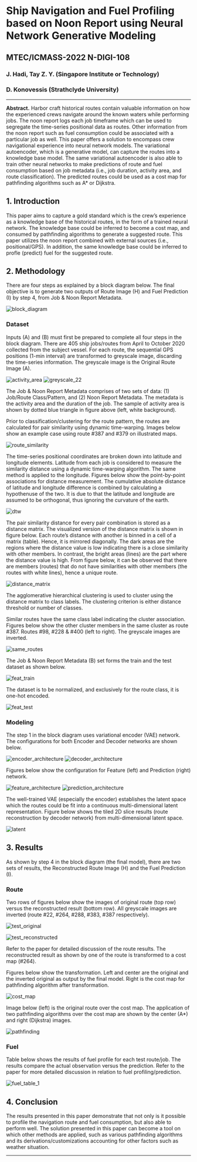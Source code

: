 # Ship Navigation and Fuel Profiling based on Noon Report using Neural Network Generative Modeling

## MTEC/ICMASS-2022 N-DIGI-108
### J. Hadi, Tay Z. Y. (Singapore Institute or Technology)
### D. Konovessis (Strathclyde University)

---

**Abstract.** Harbor craft historical routes contain valuable information on how the
experienced crews navigate around the known waters while performing jobs. The noon
report logs each job timeframe which can be used to segregate the time-series positional
data as routes. Other information from the noon report such as fuel consumption could
be associated with a particular job as well. This paper offers a solution to encompass
crew navigational experience into neural network models. The variational autoencoder,
which is a generative model, can capture the routes into a knowledge base model. The
same variational autoencoder is also able to train other neural networks to make
predictions of route and fuel consumption based on job metadata (i.e., job duration,
activity area, and route classification). The predicted routes could be used as a cost map
for pathfinding algorithms such as A* or Dijkstra.

## 1. Introduction

This paper aims to capture a gold standard which is the crew’s experience as a knowledge base of the historical routes, in the form of a trained neural network. The knowledge base could be inferred to become a cost map, and consumed by pathfinding algorithms to generate a suggested route. 
This paper utilizes the noon report combined with external sources (i.e., positional/GPS). In addition, the same knowledge base could be inferred to profle (predict) fuel for the suggested route. 

## 2. Methodology

There are four steps as explained by a block diagram below. 
The final objective is to generate two outputs of Route Image (H) and Fuel Prediction (I) by step 4, from Job & Noon Report Metadata. 

![block_diagram](doc/block_diagram.png)

### Dataset

Inputs (A) and (B) must first be prepared to complete all four steps in the block diagram. There are 405 ship jobs/routes from April to October 2020 collected from the subject vessel. For each route, the sequential GPS positions (1-min interval) are transformed to greyscale image, discarding the time-series information. The greyscale image is the Original Route Image (A). 

![activity_area](doc/activity_area.png) ![greyscale_22](doc/route_22.png)

The Job & Noon Report Metadata comprises of two sets of data: (1) Job/Route Class/Pattern, and (2) Noon Report Metadata. The metadata is the activity area and the duration of the job. The sample of activity area is shown by dotted blue triangle in figure above (left, white background). 

Prior to classification/clustering for the route pattern, the routes are calculated for pair similarity using dynamic time-warping. Images below show an example case using route #387 and #379 on illustrated maps. 

![route_similarity](doc/route_similarity.png)

The time-series positional coordinates are broken down into latitude and longitude elements. Latitude from each job is considered to measure the similarity distance using a dynamic time-warping algorithm. The same method is applied to the longitude. Figures below show the point-by-point associations for distance measurement. The cumulative absolute distance of latitude and longitude difference is combined by calculating a hypothenuse of the two. It is due to that the latitude and longitude are assumed to be orthogonal, thus ignoring the curvature of the earth.

![dtw](doc/dtw.png)

The pair similarity distance for every pair combination is stored as a distance matrix. The visualized version of the distance matrix is shown in figure below. Each route’s distance with another is binned in a cell of a matrix (table). Hence, it is mirrored diagonally. The dark areas are the regions where the distance value is low indicating there is a close similarity with other members. In contrast, the bright areas (lines) are the part where the distance value is high. From figure below, it can be observed that there are members (routes) that do not have similarities with other members (the routes with white lines), hence a unique route. 

![distance_matrix](doc/distance_matrix.png)

The agglomerative hierarchical clustering is used to cluster using the distance matrix to class labels. The clustering criterion is either distance threshold or number of classes. 

Similar routes have the same class label indicating the cluster association. Figures below show the other cluster members in the same cluster as route #387. Routes #98, #228 & #400 (left to right). The greyscale images are inverted. 

![same_routes](doc/same_routes.png)

The Job & Noon Report Metadata (B) set forms the train and the test dataset as shown below. 

![feat_train](doc/feat_train.png)

The dataset is to be normalized, and exclusively for the route class, it is one-hot encoded. 

![feat_test](doc/feat_test.png)

### Modeling

The step 1 in the block diagram uses variational encoder (VAE) network. The configurations for both Encoder and Decoder networks are shown below. 

![encoder_architecture](doc/encoder_architecture.png) ![decoder_architecture](doc/decoder_architecture.png)  

Figures below show the configuration for Feature (left) and Prediction (right) network. 

![feature_architecture](doc/feature_architecture.png) ![prediction_architecture](doc/prediction_architecture.png)

The well-trained VAE (especially the encoder) establishes the latent space which the routes could be fit into a continuous multi-dimensional latent representation. Figure below shows the tiled 2D slice results (route reconstruction by decoder network) from multi-dimensional latent space. 

![latent](doc/latent.png)

## 3. Results

As shown by step 4 in the block diagram (the final model), there are two sets of results, the Reconstructed Route Image (H) and the Fuel Prediction (I). 

### Route

Two rows of figures below show the images of original route (top row) versus the reconstructed result (bottom row). All greyscale images are inverted (route #22, #264, #288, #383, #387 respectively).

![test_original](doc/test_original.png)

![test_reconstructed](doc/test_reconstructed.png)

Refer to the paper for detailed discussion of the route results. The reconstructed result as shown by one of the route is transformed to a cost map (#264). 

Figures below show the transformation. Left and center are the original and the inverted original as output by the final model. Right is the cost map for pathfinding algorithm after transformation. 

![cost_map](doc/cost_map.png)

Image below (left) is the original route over the cost map. The application of two pathfinding algorithms over the cost map are shown by the center (A*) and right (Dijkstra) images. 

![pathfinding](doc/pathfinding.png)

### Fuel

Table below shows the results of fuel profile for each test route/job. The results compare the actual observation versus the prediction. Refer to the paper for more detailed discussion in relation to fuel profiling/prediction. 

![fuel_table_1](doc/fuel_table_1.png)

## 4. Conclusion

The results presented in this paper demonstrate that not only is it possible to profile the navigation route and fuel consumption, but also able to perform well. The solution presented in this paper can become a tool on which other methods are applied, such as various pathfinding algorithms and its derivations/customizations accounting for other factors such as weather situation.

---
